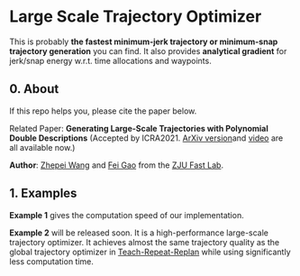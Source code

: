 # Large Scale Trajectory Optimizer
This is probably __the fastest minimum-jerk trajectory or minimum-snap trajectory generation__ you can find.
It also provides __analytical gradient__ for jerk/snap energy w.r.t. time allocations and waypoints.

## 0. About
If this repo helps you, please cite the paper below.

Related Paper: __Generating Large-Scale Trajectories with Polynomial Double Descriptions__
(Accepted by ICRA2021. [ArXiv version](https://arxiv.org/abs/2011.02662v2)and [video](https://zhepeiwang.github.io/pubs/icra_2021_sub_largescale.mp4) are all available now.)

__Author__: [Zhepei Wang](https://zhepeiwang.github.io/) and [Fei Gao](https://ustfei.com/) from the [ZJU Fast Lab](http://zju-fast.com/).

## 1. Examples

__Example 1__ gives the computation speed of our implementation.

__Example 2__ will be released soon. It is a high-performance large-scale trajectory optimizer. It achieves almost the same trajectory quality as the global trajectory optimizer in [Teach-Repeat-Replan](https://github.com/HKUST-Aerial-Robotics/Teach-Repeat-Replan) while using significantly less computation time.
